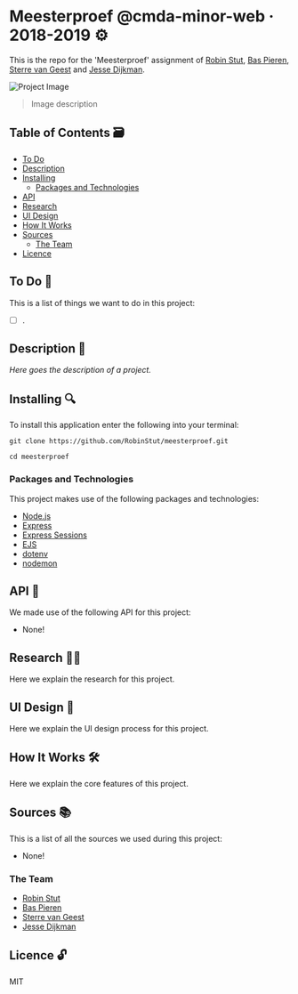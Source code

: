 # Meesterproef @cmda-minor-web · 2018-2019 ⚙️

This is the repo for the 'Meesterproef' assignment of [Robin Stut](https://github.com/RobinStut), [Bas Pieren](https://github.com/BasPieren), [Sterre van Geest](https://github.com/BasPieren) and [Jesse Dijkman](https://github.com/jesseDijkman1).

![Project Image](https://i.imgur.com/ZALRBjH.png)
> Image description

## Table of Contents 🗃
* [To Do](#to-do-)
* [Description](#description-)
* [Installing](#installing-)
  * [Packages and Technologies](#packages-and-technologies)
* [API](#api-)
* [Research](#research-)
* [UI Design](#ui-design-)
* [How It Works](#how-it-works-️)
* [Sources](#sources-)
  * [The Team](#the-team)
* [Licence](#licence-)

## To Do 📌
This is a list of things we want to do in this project:

- [ ] .

## Description 📝
*Here goes the description of a project.*

## Installing 🔍
To install this application enter the following into your terminal:
```
git clone https://github.com/RobinStut/meesterproef.git

cd meesterproef
```

### Packages and Technologies
This project makes use of the following packages and technologies:

* [Node.js](https://nodejs.org/en/)
* [Express](https://expressjs.com/)
* [Express Sessions](https://www.npmjs.com/package/express-session)
* [EJS](https://ejs.co/)
* [dotenv](https://www.npmjs.com/package/dotenv)
* [nodemon](https://www.npmjs.com/package/nodemon)

## API 🐒
We made use of the following API for this project:

  * None!

## Research 🕵🏻
Here we explain the research for this project.

## UI Design 🎨
Here we explain the UI design process for this project.

## How It Works 🛠️
Here we explain the core features of this project.

## Sources 📚
This is a list of all the sources we used during this project:

  * None!

### The Team

  * [Robin Stut](https://github.com/RobinStut)
  * [Bas Pieren](https://github.com/BasPieren)
  * [Sterre van Geest](https://github.com/BasPieren)
  * [Jesse Dijkman](https://github.com/jesseDijkman1)

## Licence 🔓
MIT
